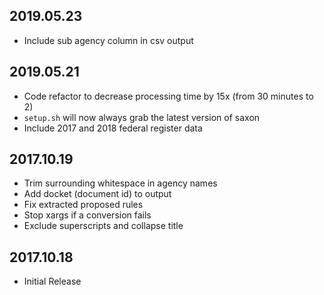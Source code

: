 ## 2019.05.23

- Include sub agency column in csv output

## 2019.05.21

- Code refactor to decrease processing time by 15x (from 30 minutes to 2)
- `setup.sh` will now always grab the latest version of saxon
- Include 2017 and 2018 federal register data

## 2017.10.19

- Trim surrounding whitespace in agency names
- Add docket (document id) to output
- Fix extracted proposed rules
- Stop xargs if a conversion fails
- Exclude superscripts and collapse title

## 2017.10.18

- Initial Release
